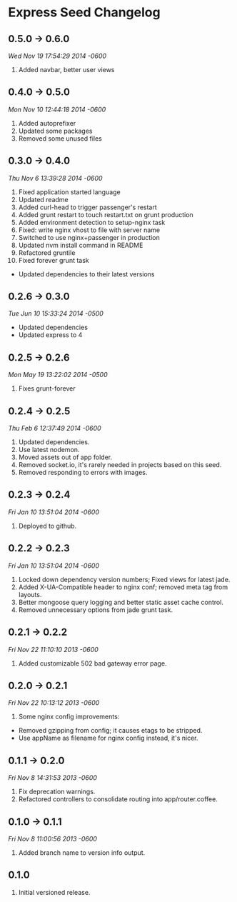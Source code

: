 # Express Seed Changelog

## 0.5.0 -> 0.6.0
*Wed Nov 19 17:54:29 2014 -0600*

1. Added navbar, better user views

## 0.4.0 -> 0.5.0
*Mon Nov 10 12:44:18 2014 -0600*

1. Added autoprefixer
1. Updated some packages
1. Removed some unused files

## 0.3.0 -> 0.4.0
*Thu Nov 6 13:39:28 2014 -0600*

1. Fixed application started language
1. Updated readme
1. Added curl-head to trigger passenger's restart
1. Added grunt restart to touch restart.txt on grunt production
1. Added environment detection to setup-nginx task
1. Fixed: write nginx vhost to file with server name
1. Switched to use nginx+passenger in production
1. Updated nvm install command in README
1. Refactored gruntile
1. Fixed forever grunt task


* Updated dependencies to their latest versions

## 0.2.6 -> 0.3.0
*Tue Jun 10 15:33:24 2014 -0500*

* Updated dependencies
* Updated express to 4

## 0.2.5 -> 0.2.6
*Mon May 19 13:22:02 2014 -0500*
1. Fixes grunt-forever

## 0.2.4 -> 0.2.5
*Thu Feb 6 12:37:49 2014 -0600*

1. Updated dependencies.
1. Use latest nodemon.
1. Moved assets out of app folder.
1. Removed socket.io, it's rarely needed in projects based on this seed.
1. Removed responding to errors with images.

## 0.2.3 -> 0.2.4
*Fri Jan 10 13:51:04 2014 -0600*

1. Deployed to github.

## 0.2.2 -> 0.2.3
*Fri Jan 10 13:51:04 2014 -0600*

1. Locked down dependency version numbers; Fixed views for latest jade.
1. Added X-UA-Compatible header to nginx conf; removed meta tag from layouts.
1. Better mongoose query logging and better static asset cache control.
1. Removed unnecessary options from jade grunt task.

## 0.2.1 -> 0.2.2
*Fri Nov 22 11:10:10 2013 -0600*

1. Added customizable 502 bad gateway error page.

## 0.2.0 -> 0.2.1
*Fri Nov 22 10:13:12 2013 -0600*

1. Some nginx config improvements:
  * Removed gzipping from config; it causes etags to be stripped.
  * Use appName as filename for nginx config instead, it's nicer.

## 0.1.1 -> 0.2.0
*Fri Nov 8 14:31:53 2013 -0600*

1. Fix deprecation warnings.
1. Refactored controllers to consolidate routing into app/router.coffee.

## 0.1.0 -> 0.1.1
*Fri Nov 8 11:00:56 2013 -0600*

1. Added branch name to version info output.

## 0.1.0

1. Initial versioned release.
